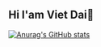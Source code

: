 ## Hi I'am Viet Dai👋
[![Anurag's GitHub stats](https://github-readme-stats.vercel.app/api?username=vietdai-bk)](https://github.com/anuraghazra/github-readme-stats)
<!--
**vietdai-bk/vietdai-bk** is a ✨ _special_ ✨ repository because its `README.md` (this file) appears on your GitHub profile.

Here are some ideas to get you started:

- 🔭 I’m currently working on ...
- 🌱 I’m currently learning ...
- 👯 I’m looking to collaborate on ...
- 🤔 I’m looking for help with ...
- 💬 Ask me about ...
- 📫 How to reach me: ...
- 😄 Pronouns: ...
- ⚡ Fun fact: ...
-->
